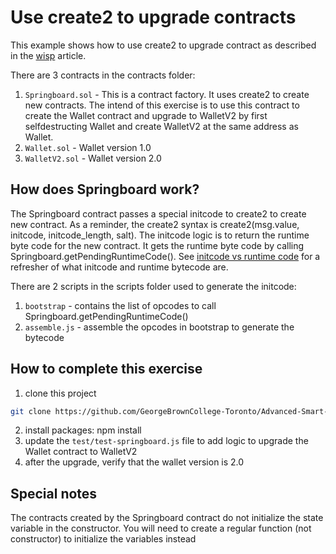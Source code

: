 # Use create2 to upgrade contracts
This example shows how to use create2 to upgrade contract as described in the [wisp](https://blog.ricmoo.com/wisps-the-magical-world-of-create2-5c2177027604) article.

There are 3 contracts in the contracts folder:
1. `Springboard.sol` - This is a contract factory. It uses create2 to create new contracts. The intend of this exercise is to use this contract to create the Wallet contract and upgrade to WalletV2 by first selfdestructing Wallet and create WalletV2 at the same address as Wallet. 
2. `Wallet.sol` - Wallet version 1.0
3. `WalletV2.sol` - Wallet version 2.0

## How does Springboard work?
The Springboard contract passes a special initcode to create2 to create new contract. As a reminder, the create2 syntax is create2(msg.value, initcode, initcode_length, salt).  The initcode logic is to return the runtime byte code for the new contract.  It gets the runtime byte code by calling Springboard.getPendingRuntimeCode(). See [initcode vs runtime code](https://medium.com/authereum/bytecode-and-init-code-and-runtime-code-oh-my-7bcd89065904) for a refresher of what initcode and runtime bytecode are.

There are 2 scripts in the scripts folder used to generate the initcode:
1. `bootstrap` - contains the list of opcodes to call Springboard.getPendingRuntimeCode()
1. `assemble.js` - assemble the opcodes in bootstrap to generate the bytecode


## How to complete this exercise

1. clone this project
```bash
git clone https://github.com/GeorgeBrownCollege-Toronto/Advanced-Smart-Contracts.git ./create2-upgrade && cd ./create2-upgrade && git filter-branch --prune-empty --subdirectory-filter ./notes/state-channel-create2/lab/create2-upgrade HEAD && rm -rf ./.git
```
2. install packages: npm install
3. update the `test/test-springboard.js` file to add logic to upgrade the Wallet contract to WalletV2
4. after the upgrade, verify that the wallet version is 2.0

## Special notes
The contracts created by the Springboard contract do not initialize the state variable in the constructor. You will need to create a regular function (not constructor) to initialize the variables instead
